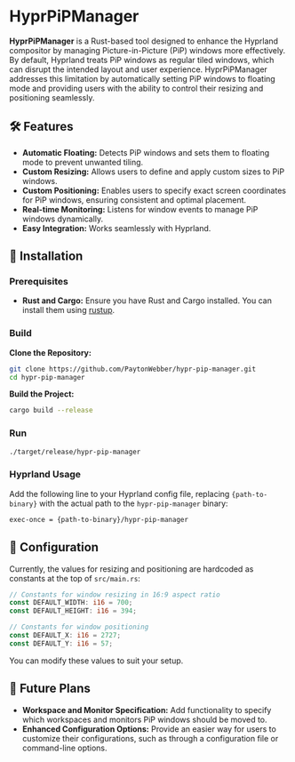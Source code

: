 # HyprPiPManager

**HyprPiPManager** is a Rust-based tool designed to enhance the Hyprland compositor by managing Picture-in-Picture (PiP) windows more effectively. By default, Hyprland treats PiP windows as regular tiled windows, which can disrupt the intended layout and user experience. HyprPiPManager addresses this limitation by automatically setting PiP windows to floating mode and providing users with the ability to control their resizing and positioning seamlessly.

## 🛠️ Features

- **Automatic Floating:** Detects PiP windows and sets them to floating mode to prevent unwanted tiling.
- **Custom Resizing:** Allows users to define and apply custom sizes to PiP windows.
- **Custom Positioning:** Enables users to specify exact screen coordinates for PiP windows, ensuring consistent and optimal placement.
- **Real-time Monitoring:** Listens for window events to manage PiP windows dynamically.
- **Easy Integration:** Works seamlessly with Hyprland.

## 🚀 Installation

### Prerequisites

- **Rust and Cargo:** Ensure you have Rust and Cargo installed. You can install them using [rustup](https://rustup.rs/).

### Build

**Clone the Repository:**

```bash
git clone https://github.com/PaytonWebber/hypr-pip-manager.git
cd hypr-pip-manager
```

**Build the Project:**

```bash
cargo build --release
```

### Run
```bash
./target/release/hypr-pip-manager
```

### Hyprland Usage

Add the following line to your Hyprland config file, replacing `{path-to-binary}` with the actual path to the `hypr-pip-manager` binary:

```bash
exec-once = {path-to-binary}/hypr-pip-manager
```

## 🔧 Configuration

Currently, the values for resizing and positioning are hardcoded as constants at the top of `src/main.rs`:

```rust
// Constants for window resizing in 16:9 aspect ratio
const DEFAULT_WIDTH: i16 = 700;
const DEFAULT_HEIGHT: i16 = 394;

// Constants for window positioning
const DEFAULT_X: i16 = 2727;
const DEFAULT_Y: i16 = 57;
```

You can modify these values to suit your setup.

## 🔮 Future Plans

- **Workspace and Monitor Specification:** Add functionality to specify which workspaces and monitors PiP windows should be moved to.
- **Enhanced Configuration Options:** Provide an easier way for users to customize their configurations, such as through a configuration file or command-line options.
